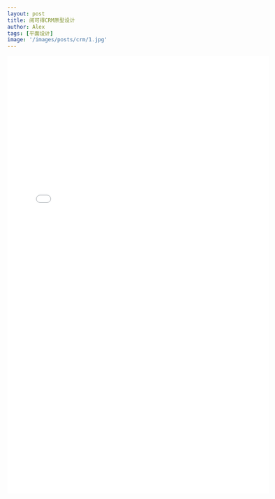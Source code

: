 ```yaml
---
layout: post
title: 阅可得CRM原型设计
author: Alex
tags: [平面设计]
image: '/images/posts/crm/1.jpg'
---
```


<iframe width="600" height="1000" src="../../../../../../recordcrm/start.html#g=1&id=3bvamf&p=%E5%90%AF%E5%8A%A8%E7%95%8C%E9%9D%A2" frameborder="0" allow="autoplay; encrypted-media" allowfullscreen></iframe>
